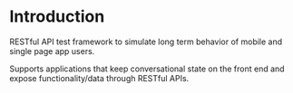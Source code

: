 # Introduction

RESTful API test framework to simulate long term behavior of mobile and single page app users.

Supports applications that keep conversational state on the front end and expose functionality/data through RESTful APIs.